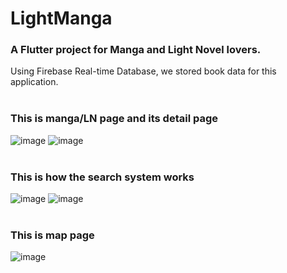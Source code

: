 # LightManga

### A Flutter project for Manga and Light Novel lovers. <br>
Using Firebase Real-time Database, we stored book data for this application.
<br> <br> 
### This is manga/LN page and its detail page
![image](https://user-images.githubusercontent.com/81351757/162620463-073cf61c-7d0e-4a48-9aa5-118c81c4e4c8.png)
![image](https://user-images.githubusercontent.com/81351757/162620486-face0ee1-34b8-4c10-b021-4b0c1a7614ec.png)
<br> <br>
### This is how the search system works
![image](https://user-images.githubusercontent.com/81351757/162620519-688e0625-23f9-4c7e-818d-0790fd95565b.png)
![image](https://user-images.githubusercontent.com/81351757/162620543-7a781789-49b4-4bf7-9ead-298d163b7541.png)
<br> <br>
### This is map page
![image](https://user-images.githubusercontent.com/81351757/154665744-a37d668c-c230-4935-8c95-8d7988fb3016.png)



